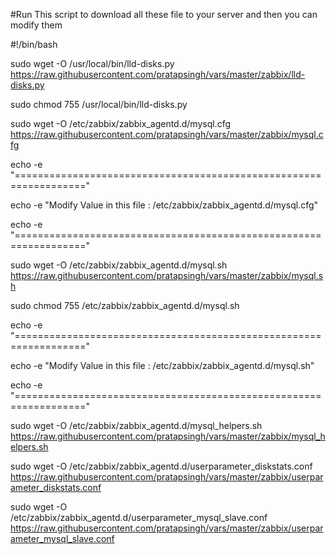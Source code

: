 #Run This script to download all these file to your server and then you can modify them

#!/bin/bash 

sudo wget -O /usr/local/bin/lld-disks.py  https://raw.githubusercontent.com/pratapsingh/vars/master/zabbix/lld-disks.py 

sudo chmod 755 /usr/local/bin/lld-disks.py

sudo wget -O /etc/zabbix/zabbix_agentd.d/mysql.cfg https://raw.githubusercontent.com/pratapsingh/vars/master/zabbix/mysql.cfg

echo -e "=================================================================="

echo -e "Modify Value in this file : /etc/zabbix/zabbix_agentd.d/mysql.cfg"

echo -e "=================================================================="

sudo wget -O /etc/zabbix/zabbix_agentd.d/mysql.sh https://raw.githubusercontent.com/pratapsingh/vars/master/zabbix/mysql.sh

sudo chmod 755 /etc/zabbix/zabbix_agentd.d/mysql.sh

echo -e "=================================================================="

echo -e "Modify Value in this file : /etc/zabbix/zabbix_agentd.d/mysql.sh"

echo -e "=================================================================="

sudo wget -O /etc/zabbix/zabbix_agentd.d/mysql_helpers.sh https://raw.githubusercontent.com/pratapsingh/vars/master/zabbix/mysql_helpers.sh

sudo wget -O /etc/zabbix/zabbix_agentd.d/userparameter_diskstats.conf https://raw.githubusercontent.com/pratapsingh/vars/master/zabbix/userparameter_diskstats.conf

sudo wget -O /etc/zabbix/zabbix_agentd.d/userparameter_mysql_slave.conf https://raw.githubusercontent.com/pratapsingh/vars/master/zabbix/userparameter_mysql_slave.conf
